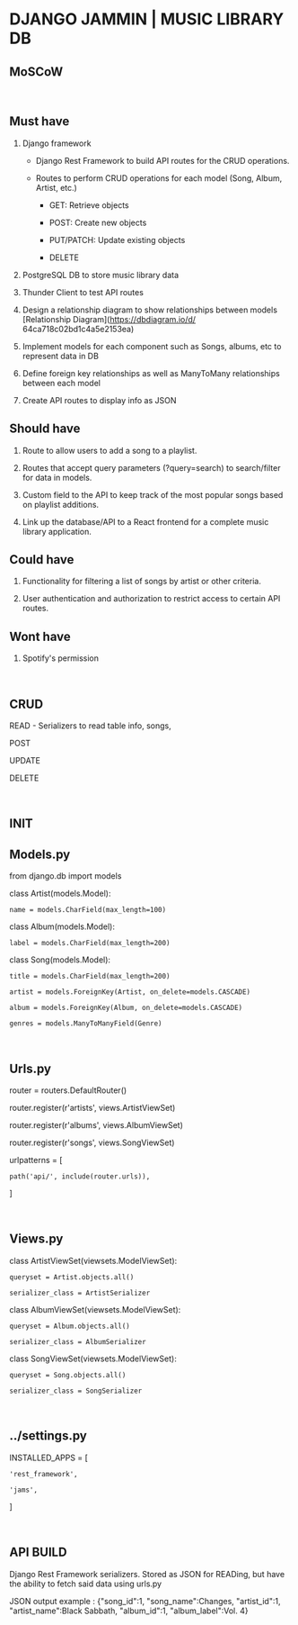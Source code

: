 # DJANGO JAMMIN | MUSIC LIBRARY DB

## MoSCoW

<br>

## Must have
 1. Django framework
    -  Django Rest Framework to build API routes for the CRUD operations.
    - Routes to perform CRUD operations for each model (Song, Album, Artist, etc.)

        - GET: Retrieve objects

        - POST: Create new objects

        - PUT/PATCH: Update existing objects

        - DELETE

 2. PostgreSQL DB to store music library data 

 3. Thunder Client to test API routes

 4. Design a relationship diagram to show relationships between models [Relationship Diagram](https://dbdiagram.io/d/
 64ca718c02bd1c4a5e2153ea)

 5. Implement models for each component such as Songs, albums, etc to represent data in DB

 6. Define foreign key relationships as well as ManyToMany relationships between each model

 7. Create API routes to display info as JSON

## Should have
 1. Route to allow users to add a song to a playlist.

 2. Routes that accept query parameters (?query=search) to search/filter for data in models.

 3. Custom field to the API to keep track of the most popular songs based on playlist additions.

 4. Link up the database/API to a React frontend for a complete music library application.

## Could have
 1. Functionality for filtering a list of songs by artist or other criteria.

 2. User authentication and authorization to restrict access to certain API routes.


## Wont have
 1. Spotify's permission

<br>

## CRUD
 READ - Serializers to read table info, songs,

POST

UPDATE

DELETE

<br>

## INIT
## Models.py
from django.db import models


class Artist(models.Model):

    name = models.CharField(max_length=100)


class Album(models.Model):

    label = models.CharField(max_length=200)


class Song(models.Model):

    title = models.CharField(max_length=200)

    artist = models.ForeignKey(Artist, on_delete=models.CASCADE)

    album = models.ForeignKey(Album, on_delete=models.CASCADE)

    genres = models.ManyToManyField(Genre)

<br>

## Urls.py

router = routers.DefaultRouter()

router.register(r'artists', views.ArtistViewSet)

router.register(r'albums', views.AlbumViewSet)

router.register(r'songs', views.SongViewSet)


urlpatterns = [

    path('api/', include(router.urls)),

]

<br>

## Views.py

class ArtistViewSet(viewsets.ModelViewSet):

    queryset = Artist.objects.all()

    serializer_class = ArtistSerializer


class AlbumViewSet(viewsets.ModelViewSet):

    queryset = Album.objects.all()

    serializer_class = AlbumSerializer


class SongViewSet(viewsets.ModelViewSet):

    queryset = Song.objects.all()

    serializer_class = SongSerializer

<br>

## ../settings.py

INSTALLED_APPS = [

    'rest_framework',

    'jams',

]

<br>

## API BUILD
Django Rest Framework serializers. Stored as JSON for READing, but have the ability to fetch said data using urls.py

JSON output example : {"song_id":1, "song_name":Changes, "artist_id":1, "artist_name":Black Sabbath, "album_id":1, "album_label":Vol. 4}

